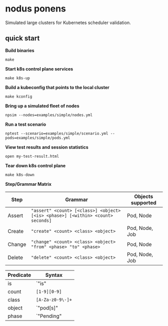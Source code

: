 # nodus ponens

Simulated large clusters for Kubernetes scheduler validation.

## quick start

**Build binaries**

`make`

**Start k8s control plane services**

`make k8s-up`

**Build a kubeconfig that points to the local cluster**

`make kconfig`

**Bring up a simulated fleet of nodes**

`npsim --nodes=examples/simple/nodes.yml`

**Run a test scenario**

`nptest --scenario=examples/simple/scenario.yml --pods=examples/simple/pods.yml`

**View test results and session statistics**

`open my-test-result.html`

**Tear down k8s control plane**

`make k8s-down`


**Step/Grammar Matrix**

| Step              | Grammar                                                                         | Objects supported |
|-------------------|---------------------------------------------------------------------------------|-------------------|
| Assert            | `"assert" <count> [<class>] <object> [<is> <phase>] [<within> <count> seconds]` | Pod, Node         |
| Create            | `"create" <count> <class> <object>`                                             | Pod, Node, Job    |
| Change            | `"change" <count> <class> <object> "from" <phase> "to" <phase>`                 | Pod, Node         |
| Delete            | `"delete" <count> <class> <object>`                                             | Pod, Node, Job    |


| Predicate         | Syntax                                                        |
|-------------------|---------------------------------------------------------------|
| is                | `"is" | "are"`                                                |
| count             | `[1-9][0-9]`                                                  |
| class             | `[A-Za-z0-9\-]+`                                              |
| object            | `"pod[s]" | "node[s]" | "job[s]"`                             |
| phase             | `"Pending" | "Running" | "Succeeded" | "Failed" | "Unknown"`  |